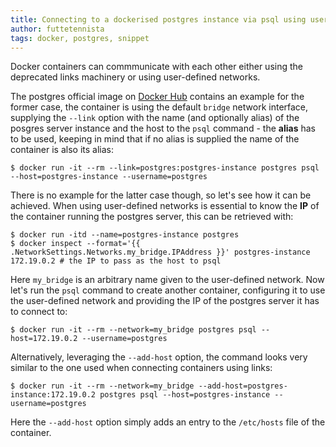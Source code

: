 ```yaml
---
title: Connecting to a dockerised postgres instance via psql using user-defined bridge networks
author: futtetennista
tags: docker, postgres, snippet
---
```


Docker containers can commmunicate with each other either using the deprecated
links machinery or using user-defined networks.
<!--more-->
The postgres official image on [Docker Hub](https://hub.docker.com/_/postgres/)
contains an example for the former case, the container is using the default
`bridge` network interface, supplying the `--link` option with the name (and
optionally alias) of the posgres server instance and the host to the `psql`
command - the **alias** has to be used, keeping in mind that if no alias is
supplied the name of the container is also its alias:

```
$ docker run -it --rm --link=postgres:postgres-instance postgres psql --host=postgres-instance --username=postgres
```
There is no example for the latter case though, so let's see how it can be achieved.
When using user-defined networks is essential to know the **IP** of the container
running the postgres server, this can be retrieved with:

```
$ docker run -itd --name=postgres-instance postgres
$ docker inspect --format='{{ .NetworkSettings.Networks.my_bridge.IPAddress }}' postgres-instance
172.19.0.2 # the IP to pass as the host to psql
```
Here `my_bridge` is an arbitrary name given to the user-defined network. Now let's
run the `psql` command to create another container, configuring it to use the
user-defined network and providing the IP of the postgres server it has to connect
to:

```
$ docker run -it --rm --network=my_bridge postgres psql --host=172.19.0.2 --username=postgres
```
Alternatively, leveraging the `--add-host` option, the command looks very similar
to the one used when connecting containers using links:

```
$ docker run -it --rm --network=my_bridge --add-host=postgres-instance:172.19.0.2 postgres psql --host=postgres-instance --username=postgres
```
Here the `--add-host` option simply adds an entry to the `/etc/hosts` file of the
container.
